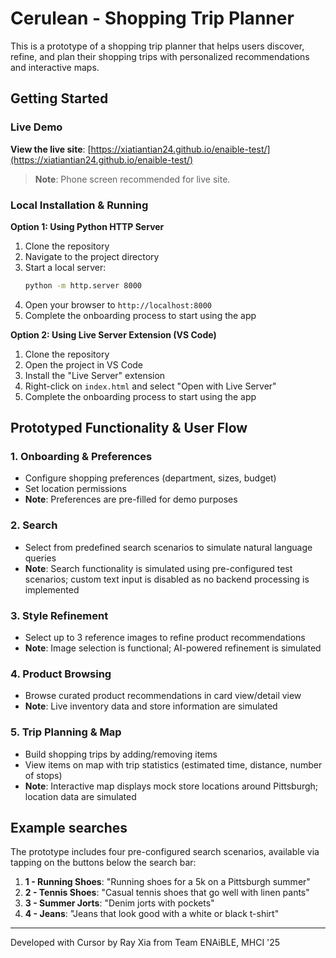 # Cerulean - Shopping Trip Planner

This is a prototype of a shopping trip planner that helps users discover, refine, and plan their shopping trips with personalized recommendations and interactive maps.

## Getting Started

### **Live Demo**
**View the live site**: [https://xiatiantian24.github.io/enaible-test/](https://xiatiantian24.github.io/enaible-test/)

> **Note**: Phone screen recommended for live site.

### **Local Installation & Running**

**Option 1: Using Python HTTP Server**
1. Clone the repository
2. Navigate to the project directory
3. Start a local server:
   ```bash
   python -m http.server 8000
   ```
4. Open your browser to `http://localhost:8000`
5. Complete the onboarding process to start using the app

**Option 2: Using Live Server Extension (VS Code)**
1. Clone the repository
2. Open the project in VS Code
3. Install the "Live Server" extension
4. Right-click on `index.html` and select "Open with Live Server"
5. Complete the onboarding process to start using the app

## Prototyped Functionality & User Flow

### 1. **Onboarding & Preferences**
- Configure shopping preferences (department, sizes, budget)
- Set location permissions
- **Note**: Preferences are pre-filled for demo purposes

### 2. **Search**
- Select from predefined search scenarios to simulate natural language queries
- **Note**: Search functionality is simulated using pre-configured test scenarios; custom text input is disabled as no backend processing is implemented

### 3. **Style Refinement**
- Select up to 3 reference images to refine product recommendations
- **Note**: Image selection is functional; AI-powered refinement is simulated

### 4. **Product Browsing**
- Browse curated product recommendations in card view/detail view
- **Note**: Live inventory data and store information are simulated

### 5. **Trip Planning & Map**
- Build shopping trips by adding/removing items
- View items on map with trip statistics (estimated time, distance, number of stops)
- **Note**: Interactive map displays mock store locations around Pittsburgh; location data are simulated

## Example searches

The prototype includes four pre-configured search scenarios, available via tapping on the buttons below the search bar:

1. **1 - Running Shoes**: "Running shoes for a 5k on a Pittsburgh summer"
2. **2 - Tennis Shoes**: "Casual tennis shoes that go well with linen pants"
3. **3 - Summer Jorts**: "Denim jorts with pockets"
4. **4 - Jeans**: "Jeans that look good with a white or black t-shirt"

---

Developed with Cursor by Ray Xia from Team ENAiBLE, MHCI '25

